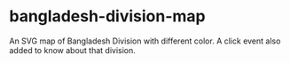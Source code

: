 # bangladesh-division-map
An SVG map of Bangladesh Division with different color. A click event also added to know about that division.
